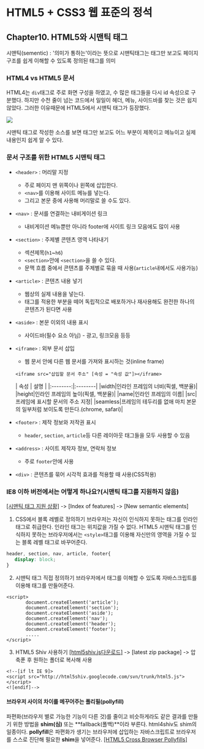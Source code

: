 # HTML5 + CSS3 웹 표준의 정석

## Chapter10. HTML5와 시맨틱 태그

시맨틱(sementic) : '의미가 통하는'이라는 뜻으로 시맨틱태그는 태그만 보고도 페이지 구조를 쉽게 이해할 수 있도록 정의된 태그를 의미

### HTML4 vs HTML5 문서

HTML4는 `div`태그로 주로 화면 구성을 하였고, 수 많은 태그들을 다시 id 속성으로 구분했다. 하지만 수천 줄이 넘는 코드에서 일일이 헤더, 메뉴, 사이드바를 찾는 것은 쉽지 않았다. 그러한 이유때문에 HTML5에서 시맨틱 태그가 등장했다.

![](http://cfile10.uf.tistory.com/image/2572233758AE854230E538)

시맨틱 태그로 작성한 소스를 보면 태그만 보고도 어느 부분이 제목이고 메뉴이고 실제 내용인지 쉽게 알 수 있다.

### 문서 구조를 위한 HTML5 시맨틱 태그

* `<header>` : 머리말 지정
	*  주로 페이지 맨 위쪽이나 왼쪽에 삽입한다.
	*  `<nav>`를 이용해 사이트 메뉴를 넣는다.
	*  그리고 본문 중에 사용해 머리말로 쓸 수도 있다.

* `<nav>` : 문서를 연결하는 내비게이션 링크
	* 내비게이션 메뉴뿐만 아니라 footer에 사이트 링크 모음에도 많이 사용

* `<section>` : 주제별 콘텐츠 영역 나타내기
	* 섹션제목(`h1`~`h6`)
	* `<section>`안에 `<section>`을 쓸 수 있다.
	* 문맥 흐름 중에서 콘텐츠를 주제별로 묶을 때 사용(`article`내에서도 사용가능)

* `<article>` : 콘텐츠 내용 넣기
	* 웹상의 실제 내용을 넣는다.
	* 태그를 적용한 부분을 떼어 독립적으로 배포하거나 재사용해도 완전한 하나의 콘텐츠가 된다면 사용

* `<aside>` : 본문 이외의 내용 표시
	* 사이드바(필수 요소 아님) - 광고, 링크모음 등등

* `<iframe>` : 외부 문서 삽입
	* 웹 문서 안에 다른 웹 문서를 가져와 표시하는 것(inline frame)
	```erb
    <iframe src="삽입할 문서 주소" [속성 = "속성 값"]></iframe>
    ```

    | 속성 | 설명 |
|:--------:|:--------|
|width|인라인 프레임의 너비(픽셀, 백분율)|
|height|인라인 프레임의 높이(픽셀, 백분율)|
|name|인라인 프레임의 이름|
|src|프레임에 표시할 문서의 주소 지정|
|seamless|프레임의 테두리를 없애 마치 본문의 일부처럼 보이도록 만든다.(chrome, safari)|

* `<footer>` : 제작 정보와 저작권 표시
	* `header`, `section`, `article`등 다른 레이아웃 태그들을 모두 사용할 수 있음

* `<address>` : 사이트 제작자 정보, 연락처 정보
	* 주로 `footer`안에 사용

* `<div>` : 콘텐츠를 묶어 시각적 효과를 적용할 때 사용(CSS적용)

### IE8 이하 버전에서는 어떻게 하나요?(시맨틱 태그를 지원하지 않음)

[[시맨틱 태그 지원 상황]](http://caniuse.com) -> [Index of features] -> [New semantic elements]

1. CSS에서 블록 레벨로 정의하기
 브라우저는 자신이 인식하지 못하는 태그를 인라인 태그로 취급한다. 인라인 태그는 위치값을 가질 수 없다. HTML5 시맨틱 태그를 인식하지 못하는 브라우저에서는 `<style>`태그를 이용해 자신만의 영역을 가질 수 있는 블록 레벨 태그로 바꾸어준다.
 ```css
 header, section, nav, article, footer{
 	display: block;
 }
 ```

2. 시맨틱 태그 직접 정의하기
 브라우저에서 태그를 이해할 수 있도록 자바스크립트를 이용해 태그를 만들어준다.
 ```erb
 <script>
		document.createElement('article');
		document.createElement('section');
		document.createElement('aside');
		document.createElement('nav');
		document.createElement('header');
		document.createElement('footer');
		.....
 </script>
 ```

3. HTML5 Shiv 사용하기
[[html5shiv.js다운로드]](https://github.com/aFarkas/html5shiv) -> [latest zip package] -> 압축푼 후 원하는 폴더로 복사해 사용

```erb
<!--[if lt IE 9]>
<script src="http://html5shiv.googlecode.com/svn/trunk/html5.js"></script>
<![endif]-->
```

#### 브라우저 사이의 차이를 메꾸어주는 폴리필(pollyfill)

파편화(브라우저 별로 가능한 기능이 다른 것)를 줄이고 비슷하게라도 같은 결과를 만들기 위한 방법을 **shim(심)** 또는 **fallback(폴백)**이라 부른다.
html4shiv도 shim의 일종이다.
**pollyfill**은 파편화가 생기는 브라우저에 삽입하는 자바스크립트로 브라우저를 스스로 진단해 필요한 **shim**을 넣어준다.
[[HTML5 Cross Browser Pollyfills]](https://github.com/Modernizr/wiki/HTML5-Cross-Browser-Pollyfills)
